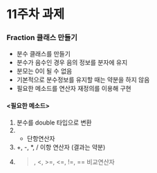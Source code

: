 # 11주차 과제
### Fraction 클래스 만들기
- 분수 클래스를 만들기
- 분수가 음수인 경우 음의 정보를 분자에 유지
- 분모는 0이 될 수 없음
- 기본적으로 분수정보를 유지할 때는 약분을 하지 않음
- 필요한 메소드를 연산자 재정의를 이용해 구현
#### <필요한 메소드>
1. 분수를 double 타입으로 변환
2. - 단항연산자
3. +, -, *, / 이항 연산자 (결과는 약분)
4. >, <, >=, <=, !=, == 비교연산자
